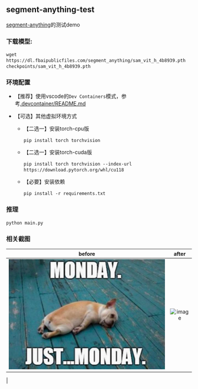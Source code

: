 ## segment-anything-test

[segment-anything](https://github.com/facebookresearch/segment-anything)的测试demo

### 下载模型:
```shell
wget https://dl.fbaipublicfiles.com/segment_anything/sam_vit_h_4b8939.pth checkpoints/sam_vit_h_4b8939.pth
```


### 环境配置
- 【推荐】使用vscode的`Dev Containers`模式，参考[.devcontainer/README.md](.devcontainer/README.md)

- 【可选】其他虚拟环境方式
    - 【二选一】安装torch-cpu版
        ```shell
        pip install torch torchvision
        ```
    - 【二选一】安装torch-cuda版
        ```shell
        pip install torch torchvision --index-url https://download.pytorch.org/whl/cu118
        ```
    - 【必要】安装依赖
        ```shell
        pip install -r requirements.txt
        ```

### 推理
```shell
python main.py
```

### 相关截图
|before|after|
|:------:|:------:|
|![test.png](test.png)|![image](https://github.com/Samge0/segment-anything-test/assets/17336101/96853a1c-02e3-42bf-9fb6-ce9d32315857)
|
